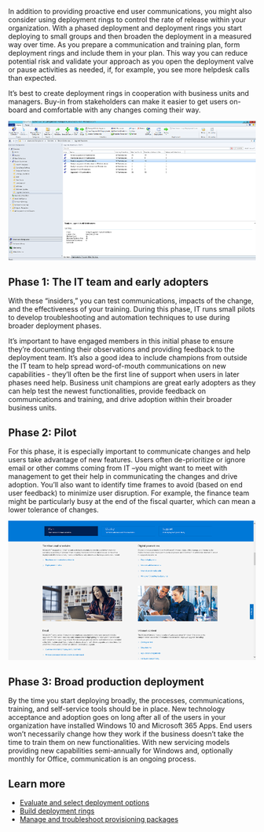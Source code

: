 
In addition to providing proactive end user communications, you might also consider using deployment rings to control the rate of release within your organization. With a phased deployment and deployment rings you start deploying to small groups and then broaden the deployment in a measured way over time. As you prepare a communication and training plan, form deployment rings and include them in your plan. This way you can reduce potential risk and validate your approach as you open the deployment valve or pause activities as needed, if, for example, you see more helpdesk calls than expected. 

It’s best to create deployment rings in cooperation with business units and managers. Buy-in from stakeholders can make it easier to get users on-board and comfortable with any changes coming their way.

![SCCM phased deployment screen](../media/step-8-2-50.png)

## Phase 1: The IT team and early adopters 

With these “insiders,” you can test communications, impacts of the change, and the effectiveness of your training. During this phase, IT runs small pilots to develop troubleshooting and automation techniques to use during broader deployment phases.

It’s important to have engaged members in this initial phase to ensure they’re documenting their observations and providing feedback to the deployment team. It’s also a good idea to include champions from outside the IT team to help spread word-of-mouth communications on new capabilities - they’ll often be the first line of support when users in later phases need help. Business unit champions are great early adopters as they can help test the newest functionalities, provide feedback on communications and training, and drive adoption within their broader business units.

## Phase 2: Pilot 
For this phase, it is especially important to communicate changes and help users take advantage of new features. Users often de-prioritize or ignore email or other comms coming from IT –you might want to meet with management to get their help in communicating the changes and drive adoption. You’ll also want to identify time frames to avoid (based on end user feedback) to minimize user disruption. For example, the finance team might be particularly busy at the end of the fiscal quarter, which can mean a lower tolerance of changes. 

![planning communication types](../media/step-8-3-50.png)

## Phase 3: Broad production deployment 
By the time you start deploying broadly, the processes, communications, training, and self-service tools should be in place. New technology acceptance and adoption goes on long after all of the users in your organization have installed Windows 10 and Microsoft 365 Apps. End users won’t necessarily change how they work if the business doesn’t take the time to train them on new functionalities. With new servicing models providing new capabilities semi-annually for Windows and, optionally monthly for Office, communication is an ongoing process.

## Learn more

- [Evaluate and select deployment options](/learn/modules/m365-modern-os-deployment/2-deployment-tools?azure-portal=true)
- [Build deployment rings](/windows/deployment/update/waas-deployment-rings-windows-10-updates?azure-portal=true)
- [Manage and troubleshoot provisioning packages](/windows/configuration/provisioning-packages/provisioning-packages?azure-portal=true)
